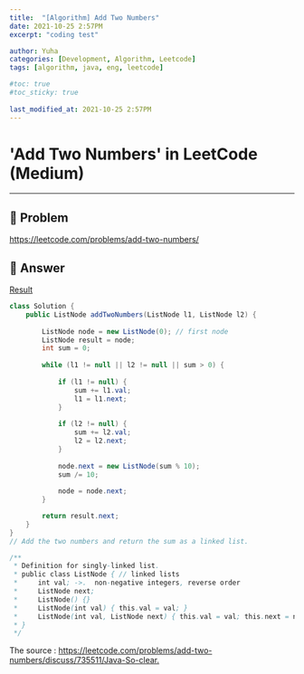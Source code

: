 ```yaml
---
title:  "[Algorithm] Add Two Numbers"
date: 2021-10-25 2:57PM
excerpt: "coding test"

author: Yuha
categories: [Development, Algorithm, Leetcode]
tags: [algorithm, java, eng, leetcode]

#toc: true
#toc_sticky: true
 
last_modified_at: 2021-10-25 2:57PM
---
```


# 'Add Two Numbers' in LeetCode (Medium)
---
## 📌 Problem
<https://leetcode.com/problems/add-two-numbers/>

## 📌 Answer

[Result](https://leetcode.com/submissions/detail/576791361/)

```java
class Solution {
    public ListNode addTwoNumbers(ListNode l1, ListNode l2) {
        
        ListNode node = new ListNode(0); // first node
        ListNode result = node;
        int sum = 0;
        
        while (l1 != null || l2 != null || sum > 0) {
            
            if (l1 != null) {
                sum += l1.val;
                l1 = l1.next;
            }
            
            if (l2 != null) {
                sum += l2.val;
                l2 = l2.next;
            }
            
            node.next = new ListNode(sum % 10);
            sum /= 10;
            
            node = node.next;
        }

        return result.next;
    }
}
// Add the two numbers and return the sum as a linked list.

/**
 * Definition for singly-linked list.
 * public class ListNode { // linked lists
 *     int val; ->.  non-negative integers, reverse order
 *     ListNode next;
 *     ListNode() {}
 *     ListNode(int val) { this.val = val; }
 *     ListNode(int val, ListNode next) { this.val = val; this.next = next; }
 * }
 */
```
The source : <https://leetcode.com/problems/add-two-numbers/discuss/735511/Java-So-clear.>
